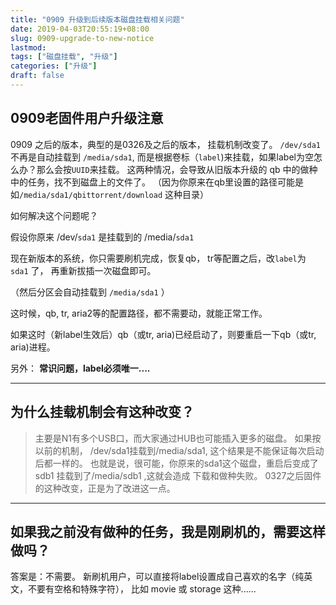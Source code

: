 ```yaml
---
title: "0909 升级到后续版本磁盘挂载相关问题"
date: 2019-04-03T20:55:19+08:00
slug: 0909-upgrade-to-new-notice
lastmod: 
tags: ["磁盘挂载", "升级"]
categories: ["升级"]
draft: false
---
```




0909老固件用户升级注意
-------------------

0909 之后的版本，典型的是0326及之后的版本， 挂载机制改变了。
`/dev/sda1` 不再是自动挂载到 `/media/sda1`, 而是根据卷标（`label`)来挂载，如果label为空怎么办？那么会按`UUID`来挂载。
这两种情况，会导致从旧版本升级的 qb 中的做种中的任务，找不到磁盘上的文件了。
（因为你原来在qb里设置的路径可能是如`/media/sda1/qbittorrent/download` 这种目录）

如何解决这个问题呢？

假设你原来 /dev/`sda1` 是挂载到的 /media/`sda1`

现在新版本的系统，你只需要刷机完成，恢复qb， tr等配置之后，改`label`为 `sda1` 了， 再重新拔插一次磁盘即可。

（然后分区会自动挂载到 `/media/sda1` ）

这时候，qb, tr, aria2等的配置路径，都不需要动，就能正常工作。

如果这时（新label生效后）qb（或tr, aria)已经启动了，则要重启一下qb（或tr, aria)进程。

另外： **常识问题，label必须唯一....** 

--------------------------------

为什么挂载机制会有这种改变？
----------------------

> 主要是N1有多个USB口，而大家通过HUB也可能插入更多的磁盘。
> 如果按以前的机制， /dev/sda1挂载到/media/sda1, 这个结果是不能保证每次启动后都一样的。
> 也就是说，很可能，你原来的sda1这个磁盘，重启后变成了sdb1 挂载到了/media/sdb1 ,这就会造成
> 下载和做种失败。
> 0327之后固件的这种改变，正是为了改进这一点。

--------------------------------

如果我之前没有做种的任务，我是刚刷机的，需要这样做吗？
----------------------

答案是：不需要。
新刷机用户，可以直接将label设置成自己喜欢的名字（纯英文，不要有空格和特殊字符），
比如 movie 或  storage 这种......
